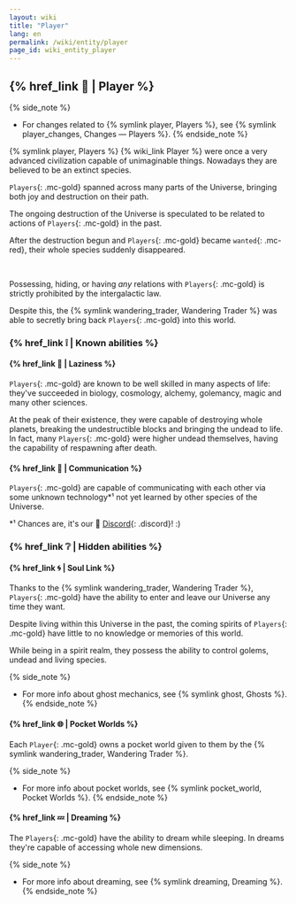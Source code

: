 ```yaml
---
layout: wiki
title: "Player"
lang: en
permalink: /wiki/entity/player
page_id: wiki_entity_player
---
```


## {% href_link 🔗 | Player %}

{% side_note %}
* For changes related to {% symlink player, Players %}, see {% symlink player_changes, Changes — Players %}.
{% endside_note %}

{% symlink player, Players %} {% wiki_link Player %} were once a very advanced civilization capable of unimaginable things. Nowadays they are believed to be an extinct species.

`Players`{: .mc-gold} spanned across many parts of the Universe, bringing both joy and destruction on their path.

The ongoing destruction of the Universe is speculated to be related to actions of `Players`{: .mc-gold} in the past.

After the destruction begun and `Players`{: .mc-gold} became `wanted`{: .mc-red}, their whole species suddenly disappeared.

<br/>

Possessing, hiding, or having _any_ relations with `Players`{: .mc-gold} is strictly prohibited by the intergalactic law.

Despite this, the {% symlink wandering_trader, Wandering Trader %} was able to secretly bring back `Players`{: .mc-gold} into this world.



### {% href_link ❕ | Known abilities %}
#### {% href_link 🧠 | Laziness %}
`Players`{: .mc-gold} are known to be well skilled in many aspects of life: they've succeeded in biology, cosmology, alchemy, golemancy, magic and many other sciences.

At the peak of their existence, they were capable of destroying whole planets, breaking the undestructible blocks and bringing the undead to life. In fact, many `Players`{: .mc-gold} were higher undead themselves, having the capability of respawning after death.

#### {% href_link 💬 | Communication %}
`Players`{: .mc-gold} are capable of communicating with each other via some unknown technology*¹ not yet learned by other species of the Universe.

\*¹ Chances are, it's our 👾 [Discord]({{site.discord_invite}}){: .discord}! :)



### {% href_link ❔ | Hidden abilities %}
#### {% href_link 🌀 | Soul Link %}
Thanks to the {% symlink wandering_trader, Wandering Trader %}, `Players`{: .mc-gold} have the ability to enter and leave our Universe any time they want.

Despite living within this Universe in the past, the coming spirits of `Players`{: .mc-gold} have little to no knowledge or memories of this world.

While being in a spirit realm, they possess the ability to control golems, undead and living species.

{% side_note %}
* For more info about ghost mechanics, see {% symlink ghost, Ghosts %}.
{% endside_note %}

#### {% href_link 🌐 | Pocket Worlds %}
Each `Player`{: .mc-gold} owns a pocket world given to them by the {% symlink wandering_trader, Wandering Trader %}.

{% side_note %}
* For more info about pocket worlds, see {% symlink pocket_world, Pocket Worlds %}.
{% endside_note %}

#### {% href_link 💤 | Dreaming %}
The `Players`{: .mc-gold} have the ability to dream while sleeping. In dreams they're capable of accessing whole new dimensions.

{% side_note %}
* For more info about dreaming, see {% symlink dreaming, Dreaming %}.
{% endside_note %}
